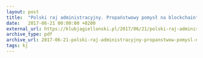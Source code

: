 ```yaml
---
layout: post
title:  "Polski raj administracyjny. Propaństwowy pomysł na blockchain"
date:   2017-06-21 00:00:00 +0200
external_url: https://klubjagiellonski.pl/2017/06/21/polski-raj-administracyjny-propanstwow-pomysl-na-blockchain/
archive_type: pdf
archive_url: 2017-06-21-polski-raj-administracyjny-propanstwow-pomysl-na-blockchain.pdf
tags: kj
---
```

